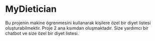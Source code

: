 # MyDietician
Bu projenin makine ögrenmesini kullanarak kişilere özel bir diyet listesi oluşturabilmektir. Proje 2 ana ksımdan oluşmaktadır. Size yardımcı bir chatbot ve size özel bir diyet listesi.
